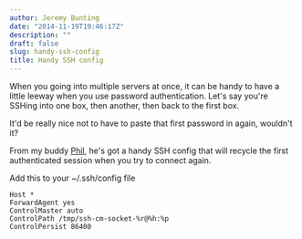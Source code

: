 ```yaml
---
author: Jeremy Bunting
date: "2014-11-19T19:46:17Z"
description: ""
draft: false
slug: handy-ssh-config
title: Handy SSH config
---
```


When you going into multiple servers at once, it can be handy to have a little leeway when you use password authentication. Let's say you're SSHing into one box, then another, then back to the first box.

It'd be really nice not to have to paste that first password in again, wouldn't it?

From my buddy [Phil](http://fivesevenfive.org), he's got a handy SSH config that will recycle the first authenticated session when you try to connect again.

Add this to your ~/.ssh/config file

    Host *
    ForwardAgent yes
    ControlMaster auto
    ControlPath /tmp/ssh-cm-socket-%r@%h:%p
    ControlPersist 86400

